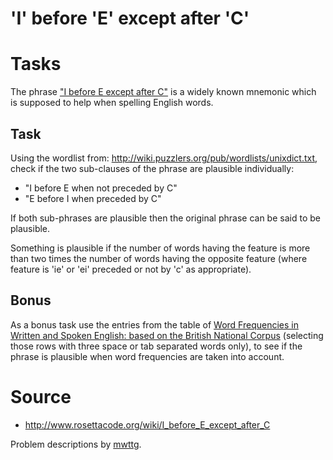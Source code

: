 # 'I' before 'E' except after 'C'

# Tasks
The phrase ["I before E except after C"][mnemonic] is a widely known mnemonic which is supposed to help when spelling English words.

## Task
Using the wordlist from: http://wiki.puzzlers.org/pub/wordlists/unixdict.txt, check if the two sub-clauses of the phrase are plausible individually:
* "I before E when not preceded by C"
* "E before I when preceded by C"

If both sub-phrases are plausible then the original phrase can be said to be plausible.

Something is plausible if the number of words having the feature is more than two times the number of words having the opposite feature (where feature is 'ie' or 'ei' preceded or not by 'c' as appropriate).

## Bonus
As a bonus task use the entries from the table of [Word Frequencies in Written and Spoken English: based on the British National Corpus][wordlist2] (selecting those rows with three space or tab separated words only), to see if the phrase is plausible when word frequencies are taken into account.

# Source
* http://www.rosettacode.org/wiki/I_before_E_except_after_C

[mnemonic]: https://en.wikipedia.org/wiki/I_before_E_except_after_C
[wordlist]: http://wiki.puzzlers.org/pub/wordlists/unixdict.txt
[wordlist2]: http://ucrel.lancs.ac.uk/bncfreq/lists/1_2_all_freq.txt

Problem descriptions by [mwttg](https://github.com/mwttg/code-katas-scala/tree/master/kata_2020-04-i-before-e-except-after-c/readme.md).
